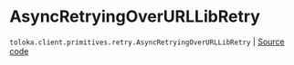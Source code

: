 # AsyncRetryingOverURLLibRetry
`toloka.client.primitives.retry.AsyncRetryingOverURLLibRetry` | [Source code](https://github.com/Toloka/toloka-kit/blob/v1.1.3/src/client/primitives/retry.py#L306)

